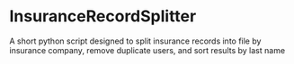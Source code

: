 # InsuranceRecordSplitter
A short python script designed to split insurance records into file by insurance company, remove duplicate users, and sort results by last name
